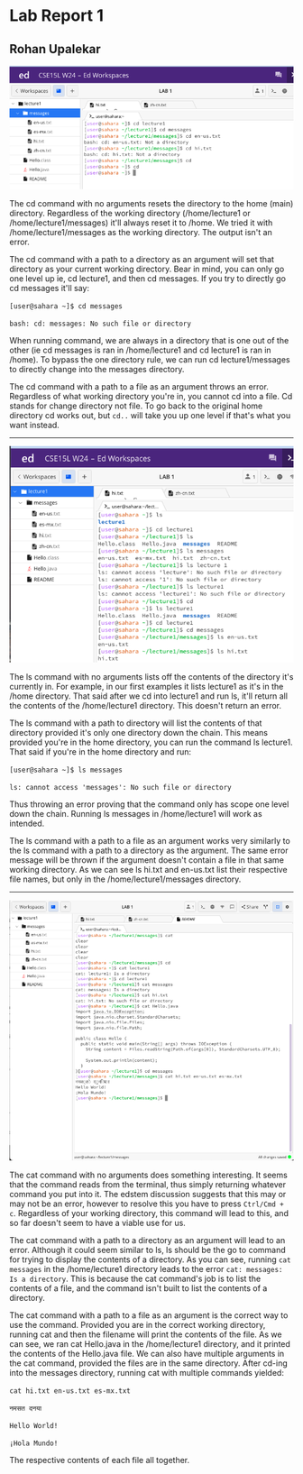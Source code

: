 # Lab Report 1

## Rohan Upalekar

![Image](https://github.com/rupalekarucsd/cse15l-lab-reports/blob/main/cd-ss.png)

The cd command with no arguments resets the directory to the  home (main) directory. Regardless of the working directory (/home/lecture1 or /home/lecture1/messages) it'll always reset it to /home. We tried it with /home/lecture1/messages as the working directory. The output isn't an error.

The cd command with a path to a directory as an argument will set that directory as your current working directory. Bear in mind, you can only go one level up ie, cd lecture1, and then cd messages. If you try to directly go cd messages it'll say:

`[user@sahara ~]$ cd messages`

`bash: cd: messages: No such file or directory`

When running command, we are always in a directory that is one out of the other (ie cd messages is ran in /home/lecture1 and cd lecture1 is ran in /home). To bypass the one directory rule, we can run cd lecture1/messages to directly change into the messages directory. 

The cd command with a path to a file as an argument throws an error. Regardless of what working directory you're in, you cannot cd into a file. Cd stands for change directory not file. To go back to the original home directory cd works out, but `cd..` will take you up one level if that's what you want instead.

---

![Image](https://github.com/rupalekarucsd/cse15l-lab-reports/blob/main/ls-ss.png)

The ls command with no arguments lists off the contents of the directory it's currently in. For example, in our first examples it lists lecture1 as it's in the /home directory. That said after we cd into lecture1 and run ls, it'll return all the contents of the /home/lecture1 directory. This doesn't return an error.

The ls command with a path to directory will list the contents of that directory provided it's only one directory down the chain. This means provided you're in the home directory, you can run the command ls lecture1. That said if you're in the home directory and run: 

`[user@sahara ~]$ ls messages`

`ls: cannot access 'messages': No such file or directory`

Thus throwing an error proving that the command only has scope one level down the chain. Running ls messages in /home/lecture1 will work as intended.

The ls command with a path to a file as an argument works very similarly to the ls command with a path to a directory as the argument. The same error message will be thrown if the argument doesn't contain a file in that same working directory. As we can see ls hi.txt and en-us.txt list their respective file names, but only in the /home/lecture1/messages directory. 

---

![Image](https://github.com/rupalekarucsd/cse15l-lab-reports/blob/main/cat-ss.png)

The cat command with no arguments does something interesting. It seems that the command reads from the terminal, thus simply returning whatever command you put into it. The edstem discussion suggests that this may or may not be an error, however to resolve this you have to press `Ctrl/Cmd + c`. Regardless of your working directory, this command will lead to this, and so far doesn't seem to have a viable use for us. 

The cat command with a path to a directory as an argument will lead to an error. Although it could seem similar to ls, ls should be the go to command for trying to display the contents of a directory. As you can see, running `cat messages` in the /home/lecture1 directory leads to the error `cat: messages: Is a directory`. This is because the cat command's job is to list the contents of a file, and the command isn't built to list the contents of a directory.

The cat command with a path to a file as an argument is the correct way to use the command. Provided you are in the correct working directory, running cat and then the filename will print the contents of the file. As we can see, we ran cat Hello.java in the /home/lecture1 directory, and it printed the contents of the Hello.java file. We can also have multiple arguments in the cat command, provided the files are in the same directory. After cd-ing into the messages directory, running cat with multiple commands yielded:

`cat hi.txt en-us.txt es-mx.txt`

`नमसत दनया`

`Hello World!`

`¡Hola Mundo!` 

The respective contents of each file all together.
